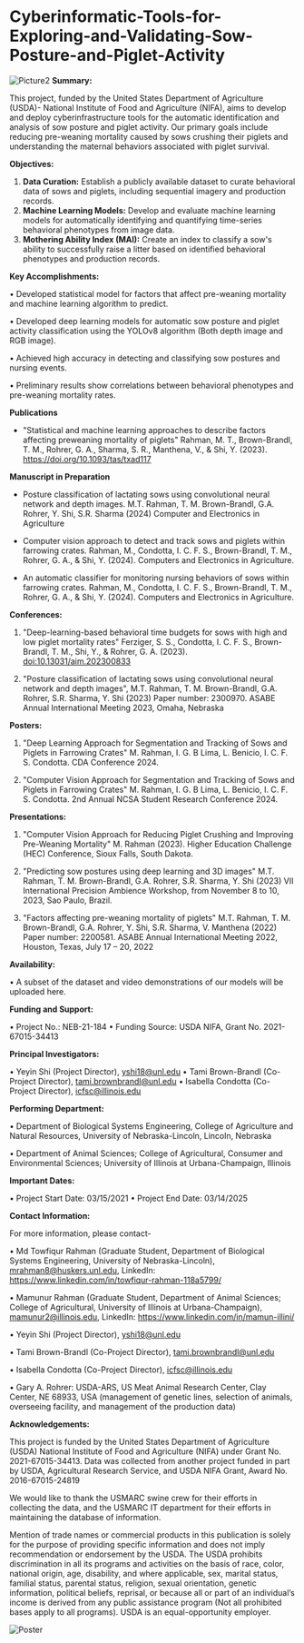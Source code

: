 # Cyberinformatic-Tools-for-Exploring-and-Validating-Sow-Posture-and-Piglet-Activity

![Picture2](https://github.com/Mamun-illini/Cyberinformatic-Tools-for-Exploring-and-Validating-Sow-Posture-and-Piglet-Activity/assets/66333754/fd32bd2c-aa89-4beb-8e22-923567655867)
**Summary:** 

This project, funded by the United States Department of Agriculture (USDA)- National Institute of Food and Agriculture (NIFA), aims to develop and deploy cyberinfrastructure tools for the automatic identification and analysis of sow posture and piglet activity. Our primary goals include reducing pre-weaning mortality caused by sows crushing their piglets and understanding the maternal behaviors associated with piglet survival.

**Objectives:**

1.	**Data Curation:** Establish a publicly available dataset to curate behavioral data of sows and piglets, including sequential imagery and production records.
2.	**Machine Learning Models:** Develop and evaluate machine learning models for automatically identifying and quantifying time-series behavioral phenotypes from image data.
3.	**Mothering Ability Index (MAI):** Create an index to classify a sow's ability to successfully raise a litter based on identified behavioral phenotypes and production records.

**Key Accomplishments:**

•	Developed statistical model for factors that affect pre-weaning mortality and machine learning algorithm to predict.

•  Developed deep learning models for automatic sow posture and piglet activity classification using the YOLOv8 algorithm (Both depth image and RGB image).

•	Achieved high accuracy in detecting and classifying sow postures and nursing events.

•	Preliminary results show correlations between behavioral phenotypes and pre-weaning mortality rates.

**Publications**

* "Statistical and machine learning approaches to describe factors affecting preweaning mortality of piglets"
  Rahman, M. T., Brown-Brandl, T. M., Rohrer, G. A., Sharma, S. R., Manthena, V., & Shi, Y. (2023).
  https://doi.org/10.1093/tas/txad117

 **Manuscript in Preparation**

* Posture classification of lactating sows using convolutional neural network and depth images. M.T. Rahman, T. M. Brown-Brandl, G.A. Rohrer, Y. Shi, S.R. Sharma (2024)
   Computer and Electronics in Agriculture
   
* Computer vision approach to detect and track sows and piglets within farrowing crates. Rahman, M., Condotta, I. C. F. S., Brown-Brandl, T. M., Rohrer, G. A., & Shi, Y. (2024). Computers and Electronics in Agriculture.

* An automatic classifier for monitoring nursing behaviors of sows within farrowing crates. Rahman, M., Condotta, I. C. F. S., Brown-Brandl, T. M., Rohrer, G. A., & Shi, Y. (2024). Computers and Electronics in Agriculture.

   
 
**Conferences:**

1. "Deep-learning-based behavioral time budgets for sows with high and low piglet mortality rates"
   Ferziger, S. S., Condotta, I. C. F. S., Brown-Brandl, T. M., Shi, Y., & Rohrer, G. A. (2023).
   [doi:10.13031/aim.202300833](https://doi.org/10.13031/aim.202300833)

2. "Posture classification of lactating sows using convolutional neural network and depth images",
   M.T. Rahman, T. M. Brown-Brandl, G.A. Rohrer, S.R. Sharma, Y. Shi (2023)
   Paper number: 2300970. ASABE Annual International Meeting 2023, Omaha, Nebraska
   
**Posters:**

1. "Deep Learning Approach for Segmentation and Tracking of Sows and Piglets in Farrowing Crates"
   M. Rahman, I. G. B Lima, L. Benicio, I. C. F. S. Condotta.
      CDA Conference 2024.
   
2. "Computer Vision Approach for Segmentation and Tracking of Sows and Piglets in Farrowing Crates"
   M. Rahman, I. G. B Lima, L. Benicio, I. C. F. S. Condotta.
   2nd Annual NCSA Student Research Conference 2024.


**Presentations:**

1. "Computer Vision Approach for Reducing Piglet Crushing and Improving Pre-Weaning Mortality"
    M. Rahman (2023).
    Higher Education Challenge (HEC) Conference, Sioux Falls, South Dakota.
   
2. "Predicting sow postures using deep learning and 3D images"
   M.T. Rahman, T. M. Brown-Brandl, G.A. Rohrer, S.R. Sharma, Y. Shi (2023)
   VII International Precision Ambience Workshop, from November 8 to 10, 2023, Sao Paulo, Brazil.

3. "Factors affecting pre-weaning mortality of piglets"
   M.T. Rahman, T. M. Brown-Brandl, G.A. Rohrer, Y. Shi, S.R. Sharma, V. Manthena (2022)
   Paper number: 2200581. ASABE Annual International Meeting 2022, Houston, Texas, July 17 – 20, 2022

**Availability:**

•	A subset of the dataset and video demonstrations of our models will be uploaded here.

**Funding and Support:**

•	Project No.: NEB-21-184
•	Funding Source: USDA NIFA, Grant No. 2021-67015-34413

**Principal Investigators:**

•	Yeyin Shi (Project Director), yshi18@unl.edu
•	Tami Brown-Brandl (Co-Project Director), tami.brownbrandl@unl.edu
•	Isabella Condotta (Co-Project Director), icfsc@illinois.edu

**Performing Department:**

•	Department of Biological Systems Engineering, College of Agriculture and Natural Resources, University of Nebraska-Lincoln, Lincoln, Nebraska

•	Department of Animal Sciences; College of Agricultural, Consumer and Environmental Sciences; University of Illinois at Urbana-Champaign, Illinois

**Important Dates:**

•	Project Start Date: 03/15/2021
•	Project End Date: 03/14/2025

**Contact Information:** 

For more information, please contact-

•   Md Towfiqur Rahman (Graduate Student, Department of Biological Systems Engineering, University of Nebraska-Lincoln), mrahman8@huskers.unl.edu, LinkedIn: https://www.linkedin.com/in/towfiqur-rahman-118a5799/

•   Mamunur Rahman (Graduate Student, Department of Animal Sciences; College of Agricultural, University of Illinois at Urbana-Champaign), mamunur2@illinois.edu, LinkedIn: https://www.linkedin.com/in/mamun-illini/

•   Yeyin Shi (Project Director), yshi18@unl.edu

•	Tami Brown-Brandl (Co-Project Director), tami.brownbrandl@unl.edu

•	Isabella Condotta (Co-Project Director), icfsc@illinois.edu

• Gary A. Rohrer: USDA-ARS, US Meat Animal Research Center, Clay Center, NE 68933, USA
   (management of genetic lines, selection of animals, overseeing facility, and management of the production data)

**Acknowledgements:**



This project is funded by the United States Department of Agriculture (USDA) National Institute of Food and Agriculture (NIFA) under Grant No. 2021-67015-34413. Data was collected from another project funded in part by USDA, Agricultural Research Service, and USDA NIFA Grant, Award No. 2016-67015-24819

We would like to thank the USMARC swine crew for their efforts in collecting the data, and the USMARC IT department for their efforts in maintaining the database of information.

Mention of trade names or commercial products in this publication is solely for the purpose of providing specific information and does not imply recommendation or endorsement by the USDA. The USDA prohibits discrimination in all its programs and activities on the basis of race, color, national origin, age, disability, and where applicable, sex, marital status, familial status, parental status, religion, sexual orientation, genetic information, political beliefs, reprisal, or because all or part of an individual’s income is derived from any public assistance program (Not all prohibited bases apply to all programs). USDA is an equal-opportunity employer.

![Poster](https://github.com/user-attachments/assets/aa104195-2faa-41b0-854c-1c4070994a62)
